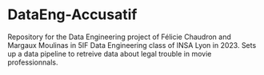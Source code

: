 # DataEng-Accusatif
Repository for the Data Engineering project of Félicie Chaudron and Margaux Moulinas in 5IF Data Engineering class of INSA Lyon in 2023. Sets up a data pipeline to retreive data about legal trouble in movie professionnals.
